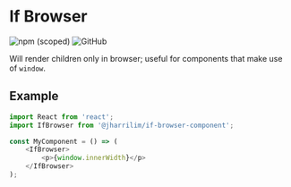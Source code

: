 # If Browser
![npm (scoped)](https://img.shields.io/npm/v/@jharrilim/if-browser-component.svg?style=for-the-badge)
![GitHub](https://img.shields.io/github/license/jharrilim/if-browser-component.svg?style=for-the-badge)

Will render children only in browser; useful for components that make use of `window`.

## Example

```js
import React from 'react';
import IfBrowser from '@jharrilim/if-browser-component';

const MyComponent = () => (
    <IfBrowser>
        <p>{window.innerWidth}</p>
    </IfBrowser>
);

```

